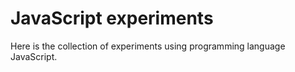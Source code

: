 # JavaScript experiments

Here is the collection of experiments using programming language JavaScript.
